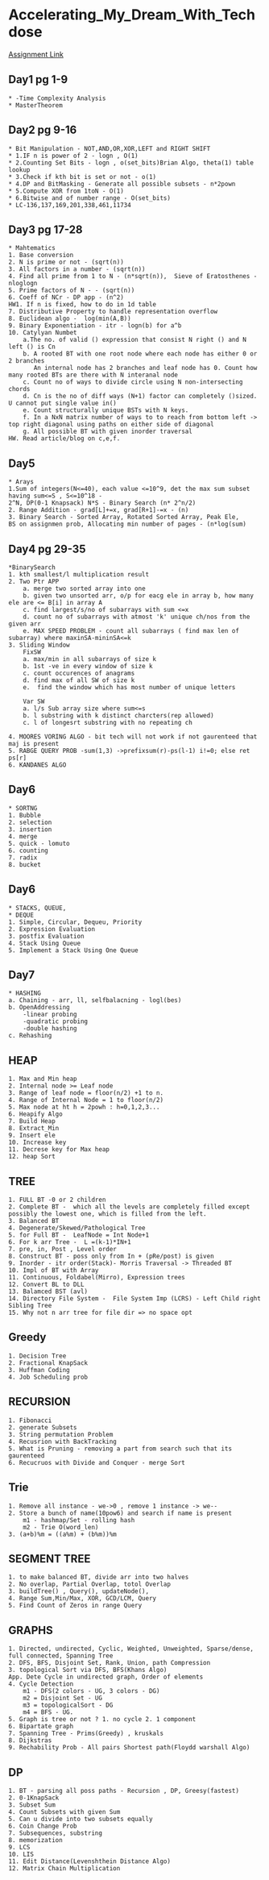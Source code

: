# Accelerating_My_Dream_With_Techdose
<a href="https://docs.google.com/spreadsheets/d/1oKnWkzI2U3eQFrZtYo7U-r2QhnpxNJn2zFnz9nFTJZM/edit#gid=0">Assignment Link</a>

## Day1 pg 1-9
	* -Time Complexity Analysis
	* MasterTheorem


## Day2 pg 9-16
	* Bit Manipulation - NOT,AND,OR,XOR,LEFT and RIGHT SHIFT
	* 1.IF n is power of 2 - logn , O(1)
	* 2.Counting Set Bits - logn , o(set_bits)Brian Algo, theta(1) table lookup 
	* 3.Check if kth bit is set or not - o(1)
	* 4.DP and BitMasking - Generate all possible subsets - n*2pown
	* 5.Compute XOR from 1toN - O(1)
	* 6.Bitwise and of number range - O(set_bits)
	* LC-136,137,169,201,338,461,11734
## Day3 pg 17-28
	* Mahtematics
	1. Base conversion
	2. N is prime or not - (sqrt(n))
	3. All factors in a number - (sqrt(n))
	4. Find all prime from 1 to N - (n*sqrt(n)),  Sieve of Eratosthenes - nloglogn
	5. Prime factors of N - - (sqrt(n))
	6. Coeff of NCr - DP app - (n^2)
	HW1. If n is fixed, how to do in 1d table
	7. Distributive Property to handle representation overflow
	8. Euclidean algo -  log(min(A,B))
	9. Binary Exponentiation - itr - logn(b) for a^b
	10. Catylyan Numbet
		a.The no. of valid () expression that consist N right () and N left () is Cn
		b. A rooted BT with one root node where each node has either 0 or 2 branches
		   An internal node has 2 branches and leaf node has 0. Count how many rooted BTs are there with N interanal node
		c. Count no of ways to divide circle using N non-intersecting chords
		d. Cn is the no of diff ways (N+1) factor can completely ()sized. U cannot put single value in()
		e. Count structurally unique BSTs with N keys.
		f. In a NxN matrix number of ways to to reach from bottom left -> top right diagonal using paths on either side of diagonal
		g. All possible BT with given inorder traversal
	HW. Read article/blog on c,e,f.
## Day5
	* Arays
	1.Sum of integers(N<=40), each value <=10^9, det the max sum subset having sum<=S , S<=10^18 - 
	2^N, DP(0-1 Knapsack) N*S - Binary Search (n* 2^n/2)
	2. Range Addition - grad[L]+=x, grad[R+1]-=x - (n)
	3. Binary Search - Sorted Array, Rotated Sorted Array, Peak Ele, 
	BS on assignmen prob, Allocating min number of pages - (n*log(sum)
## Day4 pg 29-35
	*BinarySearch
	1. kth smallest/l multiplication result
	2. Two Ptr APP
		a. merge two sorted array into one
		b. given two unsorted arr, o/p for eacg ele in array b, how many ele are <= B[i] in array A
		c. find largest/s/no of subarrays with sum <=x
		d. count no of subarrays with atmost 'k' unique ch/nos from the given arr
		e. MAX SPEED PROBLEM - count all subarrays ( find max len of subarray) where maxinSA-mininSA<=k
	3. Sliding Window
		FixSW
		a. max/min in all subarrays of size k
		b. 1st -ve in every window of size k
		c. count occurences of anagrams
		d. find max of all SW of size k
		e.  find the window which has most number of unique letters
		
		Var SW
		a. l/s Sub array size where sum<=s
		b. l substring with k distinct charcters(rep allowed)
		c. l of longesrt substring with no repeating ch
		
	4. MOORES VORING ALGO - bit tech will not work if not gaurenteed that maj is present
	5. RABGE QUERY PROB -sum(1,3) ->prefixsum(r)-ps(l-1) i!=0; else ret ps[r]
	6. KANDANES ALGO
	
## Day6
	* SORTNG
	1. Bubble
	2. selection
	3. insertion
	4. merge
	5. quick - lomuto
	6. counting
	7. radix
	8. bucket
## Day6
	* STACKS, QUEUE,
	* DEQUE
	1. Simple, Circular, Dequeu, Priority
	2. Expression Evaluation
	3. postfix Evaluation
	4. Stack Using Queue
	5. Implement a Stack Using One Queue
## Day7
	* HASHING
	a. Chaining - arr, ll, selfbalacning - logl(bes)
	b. OpenAddressing
		-linear probing
		-quadratic probing
		-double hashing
	c. Rehashing
## HEAP
	1. Max and Min heap
    2. Internal node >= Leaf node
    3. Range of leaf node = floor(n/2) +1 to n.
    4. Range of Internal Node = 1 to floor(n/2)
    5. Max node at ht h = 2powh : h=0,1,2,3...
    6. Heapify Algo
    7. Build Heap
    8. Extract_Min
    9. Insert ele
    10. Increase key
    11. Decrese key for Max heap
    12. heap Sort

## TREE
    1. FULL BT -0 or 2 children
    2. Complete BT -  which all the levels are completely filled except possibly the lowest one, which is filled from the left.
    3. Balanced BT 
    4. Degenerate/Skewed/Pathological Tree
    5. for Full BT -  LeafNode = Int Node+1
    6. For k arr Tree -  L =(k-1)*IN+1
    7. pre, in, Post , Level order
    8. Construct BT - poss only from In + (pRe/post) is given
    9. Inorder - itr order(Stack)- Morris Traversal -> Threaded BT
    10. Impl of BT with Array
    11. Continuous, Foldabel(Mirro), Expression trees
    12. Convert BL to DLL
    13. Balamced BST (avl)
    14. Directory File System -  File System Imp (LCRS) - Left Child right Sibling Tree
    15. Why not n arr tree for file dir => no space opt

## Greedy
    1. Decision Tree
    2. Fractional KnapSack
    3. Huffman Coding
    4. Job Scheduling prob
    
## RECURSION
    1. Fibonacci
    2. generate Subsets
    3. String permutation Problem
    4. Recusrion with BackTracking
    5. What is Pruning - removing a part from search such that its gaurenteed
    6. Recucruos with Divide and Conquer - merge Sort
## Trie
    1. Remove all instance - we->0 , remove 1 instance -> we--
    2. Store a bunch of name(10pow6) and search if name is present
        m1 - hashmap/Set - rolling hash
        m2 - Trie O(word_len)
    3. (a+b)%m = ((a%m) + (b%m))%m

## SEGMENT TREE
    1. to make balanced BT, divide arr into two halves
    2. No overlap, Partial Overlap, totol Overlap
    3. buildTree() , Query(), updateNode(),
    4. Range Sum,Min/Max, XOR, GCD/LCM, Query
    5. Find Count of Zeros in range Query
    
## GRAPHS
    1. Directed, undirected, Cyclic, Weighted, Unweighted, Sparse/dense, full connected, Spanning Tree
    2. DFS, BFS, Disjoint Set, Rank, Union, path Compression
    3. topological Sort via DFS, BFS(Khans Algo)
    App. Dete Cycle in undirected graph, Order of elements
    4. Cycle Detection
        m1 - DFS(2 colors - UG, 3 colors - DG)
        m2 = Disjoint Set - UG
        m3 = topologicalSort - DG
        m4 = BFS - UG.
    5. Graph is tree or not ? 1. no cycle 2. 1 component
    6. Bipartate graph
    7. Spanning Tree - Prims(Greedy) , kruskals
    8. Dijkstras
    9. Rechability Prob - All pairs Shortest path(Floydd warshall Algo)
    
## DP
    1. BT - parsing all poss paths - Recursion , DP, Greesy(fastest)
    2. 0-1KnapSack
    3. Subset Sum
    4. Count Subsets with given Sum
    5. Can u divide into two subsets equally
    6. Coin Change Prob
    7. Subsequences, substring
    8. memorization
    9. LCS
    10. LIS
    11. Edit Distance(Levenshthein Distance Algo)
    12. Matrix Chain Multiplication


	
	
